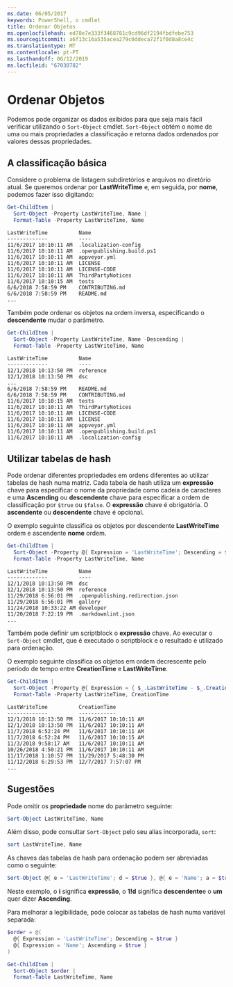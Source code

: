```yaml
---
ms.date: 06/05/2017
keywords: PowerShell, o cmdlet
title: Ordenar Objetos
ms.openlocfilehash: ed78e7e333f3468781c9cd96df2194fbdfebe753
ms.sourcegitcommit: a6f13c16a535acea279c0ddeca72f1f0d8a8ce4c
ms.translationtype: MT
ms.contentlocale: pt-PT
ms.lasthandoff: 06/12/2019
ms.locfileid: "67030782"
---
```

# <a name="sorting-objects"></a>Ordenar Objetos

Podemos pode organizar os dados exibidos para que seja mais fácil verificar utilizando o `Sort-Object` cmdlet. `Sort-Object` obtém o nome de uma ou mais propriedades a classificação e retorna dados ordenados por valores dessas propriedades.

## <a name="basic-sorting"></a>A classificação básica

Considere o problema de listagem subdiretórios e arquivos no diretório atual.
Se queremos ordenar por **LastWriteTime** e, em seguida, por **nome**, podemos fazer isso digitando:

```powershell
Get-ChildItem |
  Sort-Object -Property LastWriteTime, Name |
  Format-Table -Property LastWriteTime, Name
```

```output
LastWriteTime          Name
-------------          ----
11/6/2017 10:10:11 AM  .localization-config
11/6/2017 10:10:11 AM  .openpublishing.build.ps1
11/6/2017 10:10:11 AM  appveyor.yml
11/6/2017 10:10:11 AM  LICENSE
11/6/2017 10:10:11 AM  LICENSE-CODE
11/6/2017 10:10:11 AM  ThirdPartyNotices
11/6/2017 10:10:15 AM  tests
6/6/2018 7:58:59 PM    CONTRIBUTING.md
6/6/2018 7:58:59 PM    README.md
...
```

Também pode ordenar os objetos na ordem inversa, especificando o **descendente** mudar o parâmetro.

```powershell
Get-ChildItem |
  Sort-Object -Property LastWriteTime, Name -Descending |
  Format-Table -Property LastWriteTime, Name
```

```output
LastWriteTime          Name
-------------          ----
12/1/2018 10:13:50 PM  reference
12/1/2018 10:13:50 PM  dsc
...
6/6/2018 7:58:59 PM    README.md
6/6/2018 7:58:59 PM    CONTRIBUTING.md
11/6/2017 10:10:15 AM  tests
11/6/2017 10:10:11 AM  ThirdPartyNotices
11/6/2017 10:10:11 AM  LICENSE-CODE
11/6/2017 10:10:11 AM  LICENSE
11/6/2017 10:10:11 AM  appveyor.yml
11/6/2017 10:10:11 AM  .openpublishing.build.ps1
11/6/2017 10:10:11 AM  .localization-config
```

## <a name="using-hash-tables"></a>Utilizar tabelas de hash

Pode ordenar diferentes propriedades em ordens diferentes ao utilizar tabelas de hash numa matriz.
Cada tabela de hash utiliza um **expressão** chave para especificar o nome da propriedade como cadeia de caracteres e uma **Ascending** ou **descendente** chave para especificar a ordem de classificação por `$true` ou `$false`.
O **expressão** chave é obrigatória.
O **ascendente** ou **descendente** chave é opcional.

O exemplo seguinte classifica os objetos por descendente **LastWriteTime** ordem e ascendente **nome** ordem.

```powershell
Get-ChildItem |
  Sort-Object -Property @{ Expression = 'LastWriteTime'; Descending = $true }, @{ Expression = 'Name'; Ascending = $true } |
  Format-Table -Property LastWriteTime, Name
```

```output
LastWriteTime          Name
-------------          ----
12/1/2018 10:13:50 PM  dsc
12/1/2018 10:13:50 PM  reference
11/29/2018 6:56:01 PM  .openpublishing.redirection.json
11/29/2018 6:56:01 PM  gallery
11/24/2018 10:33:22 AM developer
11/20/2018 7:22:19 PM  .markdownlint.json
...
```

Também pode definir um scriptblock o **expressão** chave.
Ao executar o `Sort-Object` cmdlet, que é executado o scriptblock e o resultado é utilizado para ordenação.

O exemplo seguinte classifica os objetos em ordem decrescente pelo período de tempo entre **CreationTime** e **LastWriteTime**.

```powershell
Get-ChildItem |
  Sort-Object -Property @{ Expression = { $_.LastWriteTime - $_.CreationTime }; Descending = $true } |
  Format-Table -Property LastWriteTime, CreationTime
```

```output
LastWriteTime          CreationTime
-------------          ------------
12/1/2018 10:13:50 PM  11/6/2017 10:10:11 AM
12/1/2018 10:13:50 PM  11/6/2017 10:10:11 AM
11/7/2018 6:52:24 PM   11/6/2017 10:10:11 AM
11/7/2018 6:52:24 PM   11/6/2017 10:10:15 AM
11/3/2018 9:58:17 AM   11/6/2017 10:10:11 AM
10/26/2018 4:50:21 PM  11/6/2017 10:10:11 AM
11/17/2018 1:10:57 PM  11/29/2017 5:48:30 PM
11/12/2018 6:29:53 PM  12/7/2017 7:57:07 PM
...
```

## <a name="tips"></a>Sugestões

Pode omitir os **propriedade** nome do parâmetro seguinte:

```powershell
Sort-Object LastWriteTime, Name
```

Além disso, pode consultar `Sort-Object` pelo seu alias incorporada, `sort`:

```powershell
sort LastWriteTime, Name
```

As chaves das tabelas de hash para ordenação podem ser abreviadas como o seguinte:

```powershell
Sort-Object @{ e = 'LastWriteTime'; d = $true }, @{ e = 'Name'; a = $true }
```

Neste exemplo, o **i** significa **expressão**, o **1!d** significa **descendente**e o **um** quer dizer **Ascending**.

Para melhorar a legibilidade, pode colocar as tabelas de hash numa variável separada:

```powershell
$order = @(
  @{ Expression = 'LastWriteTime'; Descending = $true }
  @{ Expression = 'Name'; Ascending = $true }
)

Get-ChildItem |
  Sort-Object $order |
  Format-Table LastWriteTime, Name
```
